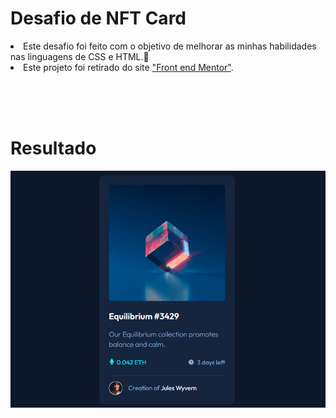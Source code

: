 # Desafio de NFT Card

<li>Este desafio foi feito com o objetivo de melhorar as minhas habilidades nas linguagens de CSS e HTML.🚀 </li>
<li> Este projeto foi retirado do site <a href="https://www.frontendmentor.io/challenges/nft-preview-card-component-SbdUL_w0U/hub">"Front end Mentor"</a>.



<br><br><br>

# Resultado
<img src="./src/images/nft-card-challenge.gif"></img>